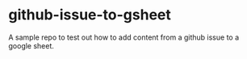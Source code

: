 # github-issue-to-gsheet
A sample repo to test out how to add content from a github issue to a google sheet.
